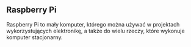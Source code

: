 ## Raspberry Pi

Raspberry Pi to mały komputer, którego można używać w projektach wykorzystujących elektronikę, a także do wielu rzeczy, które wykonuje komputer stacjonarny.
